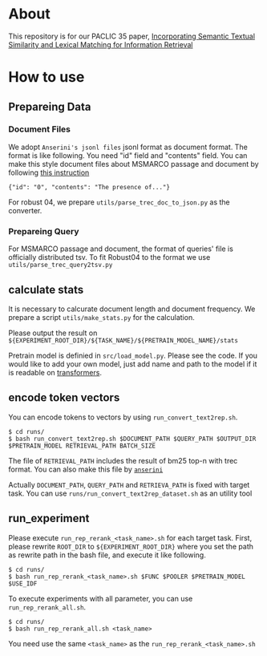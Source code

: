 # About
This repository is for our PACLIC 35 paper, [Incorporating Semantic Textual Similarity and Lexical Matching for Information Retrieval]() 

# How to use
## Prepareing Data
### Document Files
We adopt `Anserini's jsonl files` jsonl format as document format. The format is like following. You need "id" field and "contents" field. You can make this style document files about MSMARCO passage and document by following [this instruction](https://github.com/castorini/pyserini/blob/master/docs/experiments-msmarco-passage.md)
```
{"id": "0", "contents": "The presence of..."}
```
For robust 04, we prepare `utils/parse_trec_doc_to_json.py` as the converter.

### Prepareing Query
For MSMARCO passage and document, the format of queries' file is officially distributed tsv. To fit Robust04 to the format we use `utils/parse_trec_query2tsv.py`


## calculate stats
It is necessary to calcurate document length and document frequency. We prepare a script `utils/make_stats.py` for the calculation.

Please output the result on `${EXPERIMENT_ROOT_DIR}/${TASK_NAME}/${PRETRAIN_MODEL_NAME}/stats`

Pretrain model is definied in `src/load_model.py`. Please see the code. If you would like to add your own model, just add name and path to the model if it is readable on [transformers](https://github.com/huggingface/transformers).

## encode token vectors
You can encode tokens to vectors by using `run_convert_text2rep.sh`. 

```
$ cd runs/
$ bash run_convert_text2rep.sh $DOCUMENT_PATH $QUERY_PATH $OUTPUT_DIR $PRETRAIN_MODEL RETRIEVAL_PATH BATCH_SIZE
```

The file of `RETRIEVAL_PATH` includes the result of bm25 top-n with trec format. You can also make this file by [`anserini`](https://github.com/castorini/anserini)

Actually `DOCUMENT_PATH`, `QUERY_PATH` and `RETRIEVA_PATH` is fixed with target task. You can use `runs/run_convert_text2rep_dataset.sh` as an utility tool


## run_experiment
Please execute `run_rep_rerank_<task_name>.sh` for each target task. First, please rewrite `ROOT_DIR` to `${EXPERIMENT_ROOT_DIR}` where you set the path as rewrite path in the bash file, and execute it like following.
```
$ cd runs/
$ bash run_rep_rerank_<task_name>.sh $FUNC $POOLER $PRETRAIN_MODEL $USE_IDF 
```

To execute experiments with all parameter, you can use `run_rep_rerank_all.sh`.

```
$ cd runs/
$ bash run_rep_rerank_all.sh <task_name>
```

You need use the same `<task_name>` as the `run_rep_rerank_<task_name>.sh`